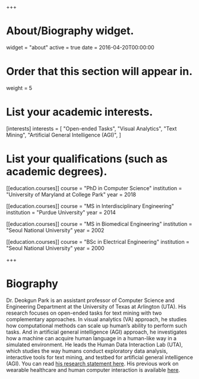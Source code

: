 +++
# About/Biography widget.
widget = "about"
active = true
date = 2016-04-20T00:00:00

# Order that this section will appear in.
weight = 5

# List your academic interests.
[interests]
  interests = [
    "Open-ended Tasks",
    "Visual Analytics",
    "Text Mining",
    "Artificial General Intelligence (AGI)",
  ]

# List your qualifications (such as academic degrees).
[[education.courses]]
  course = "PhD in Computer Science"
  institution = "University of Maryland at College Park"
  year = 2018

[[education.courses]]
  course = "MS in Interdisciplinary Engineering"
  institution = "Purdue University"
  year = 2014


[[education.courses]]
  course = "MS in Biomedical Engineering"
  institution = "Seoul National University"
  year = 2002


[[education.courses]]
  course = "BSc in Electrical Engineering"
  institution = "Seoul National University"
  year = 2000
 
+++

# Biography

Dr. Deokgun Park is an assistant professor of Computer Science and Engineering Department at the University of Texas at Arlington (UTA). His research focuses on open-ended tasks for text mining with two complementary approaches. In visual analytics (VA) approach, he studies how computational methods can scale up human’s ability to perform such tasks. And in artificial general intelligence (AGI) approach, he investigates how a machine can acquire human language in a human-like way in a simulated environment.  He leads the Human Data Interaction Lab (UTA), which studies the way humans conduct exploratory data analysis, interactive tools for text mining, and testbed for artificial general intelligence (AGI). You can read [his research statement here](files/research-statement-agi.pdf). His previous work on wearable healthcare and human computer interaction is available [here](https://intuinno.weebly.com/projects.html).  
